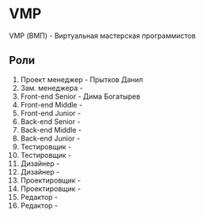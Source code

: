 # VMP
VMP (ВМП) - Виртуальная мастерская программистов

## Роли
1. Проект менеджер  - Прытков Данил
2. Зам. менеджера   - 
3. Front-end Senior - Дима Богатырев
4. Front-end Middle - 
5. Front-end Junior - 
6. Back-end Senior  -
7. Back-end Middle  - 
8. Back-end Junior  -
9. Тестировщик      - 
10. Тестировщик     - 
11. Дизайнер        -
12. Дизайнер        -
13. Проектировщик   -
14. Проектировщик   -
15. Редактор        - 
16. Редактор        - 
